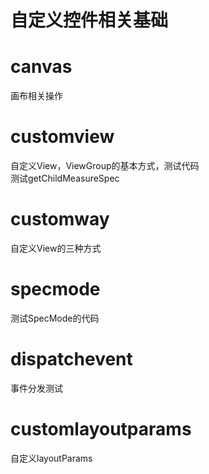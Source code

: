 # 自定义控件相关基础  

# canvas  
画布相关操作  

# customview   
自定义View，ViewGroup的基本方式，测试代码  
测试getChildMeasureSpec  

# customway  
自定义View的三种方式  

# specmode  
测试SpecMode的代码  

# dispatchevent
事件分发测试

# customlayoutparams  
自定义layoutParams






